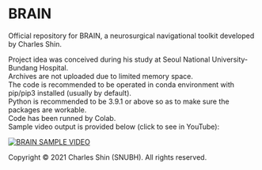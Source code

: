 # BRAIN
Official repository for BRAIN, a neurosurgical navigational toolkit developed by Charles Shin.  

Project idea was conceived during his study at Seoul National University-Bundang Hospital.  
Archives are not uploaded due to limited memory space.  
The code is recommended to be operated in conda environment with pip/pip3 installed (usually by default).  
Python is recommended to be 3.9.1 or above so as to make sure the packages are workable.  
Code has been runned by Colab.  
Sample video output is provided below (click to see in YouTube):  

[![BRAIN SAMPLE VIDEO](https://img.youtube.com/vi/VF1-skbQ2SY/0.jpg)](https://www.youtube.com/watch?v=VF1-skbQ2SY)  

Copyright © 2021 Charles Shin (SNUBH). All rights reserved.
